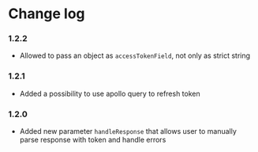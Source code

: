 # Change log

### 1.2.2
- Allowed to pass an object as `accessTokenField`, not only as strict string

### 1.2.1
- Added a possibility to use apollo query to refresh token

### 1.2.0
- Added new parameter `handleResponse` that allows user to manually parse response with token and handle errors
